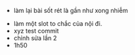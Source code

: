 - làm lại bài sốt rét là gần như xong nhiễm
* làm một slot to chắc của nội đi.
* xyz test commit
* chỉnh sửa lần 2
* 1h50